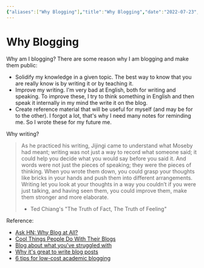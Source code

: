 ```yaml
---
{"aliases":["Why Blogging"],"title":"Why Blogging","date":"2022-07-23","tags":["blogging","writing"],"dg-publish":true,"permalink":"/digital-garden/blogging-reason/","dgPassFrontmatter":true}
---
```



# Why Blogging

Why am I blogging?
There are some reason why I am blogging and make them public:

- Solidify my knowledge in a given topic. The best way to know that you are really know is by writing it or by teaching it.
- Improve my writing. I'm very bad at English, both for writing and speaking. To improve these, I try to think something in English and then speak it internally in my mind the write it on the blog.
- Create reference material that will be useful for myself (and may be for to the other). I forgot a lot, that's why I need many notes for reminding me. So I wrote these for my future me.

Why writing?

> As he practiced his writing, Jijingi came to understand what Moseby had meant; writing was not just a way to record what someone said; it could help you decide what you would say before you said it. And words were not just the pieces of speaking; they were the pieces of thinking. When you wrote them down, you could grasp your thoughts like bricks in your hands and push them into different arrangements. Writing let you look at your thoughts in a way you couldn’t if you were just talking, and having seen them, you could improve them, make them stronger and more elaborate.
> - Ted Chiang's "The Truth of Fact, The Truth of Feeling"

Reference:

- [Ask HN: Why Blog at All?](https://news.ycombinator.com/item?id=30965485)
- [Cool Things People Do With Their Blogs](https://brainbaking.com/post/2022/04/cool-things-people-do-with-their-blogs/)
- [Blog about what you've struggled with](https://jvns.ca/blog/2021/05/24/blog-about-what-you-ve-struggled-with/)
- [Why it's great to write blog posts](https://sanderknape.com/2020/04/why-great-write-blog-posts/)
- [6 tips for low-cost academic blogging](https://matt.might.net/articles/how-to-blog-as-an-academic/)
